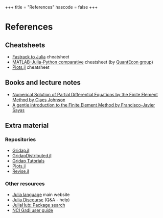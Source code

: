 +++
title = "References"
hascode = false
+++

# References

<!-- \toc -->

## Cheatsheets

- [Fastrack to Julia](https://juliadocs.github.io/Julia-Cheat-Sheet/) cheatsheet
- [MATLAB-Julia-Python comparative](https://cheatsheets.quantecon.org/) cheatsheet (by [QuantEcon group](https://quantecon.org/))
- [Plots.jl](https://github.com/sswatson/cheatsheets/blob/master/plotsjl-cheatsheet.pdf) cheatsheet

## Books and lecture notes

- [Numerical Solution of Partial Differential Equations by the Finite Element Method by Claes Johnson](https://www.amazon.com/Numerical-Solution-Differential-Equations-Mathematics/dp/048646900X)
- [A gentle introduction to the Finite Element Method by Francisco-Javier Sayas](https://team-pancho.github.io/documents/anIntro2FEM_2015.pdf)

## Extra material 

### Repositories

- [Gridap.jl](https://github.com/gridap/Gridap.jl)
- [GridapDistributed.jl](https://github.com/gridap/GridapDistributed.jl)
- [Gridap Tutorials](https://github.com/gridap/Tutorials)
- [Plots.jl](https://github.com/JuliaPlots/Plots.jl)
- [Revise.jl](https://github.com/timholy/Revise.jl)

### Other resources

- [Julia language](https://julialang.org) main website
- [Julia Discourse](https://discourse.julialang.org/) (Q&A - help)
- [JuliaHub: Package search](https://juliahub.com/ui/Packages)
- [NCI Gadi user guide](https://opus.nci.org.au/display/Help/Gadi+User+Guide)


